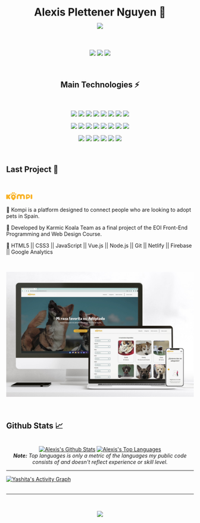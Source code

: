 <h1 align="center">
  Alexis Plettener Nguyen 👋
  <br/>
  <a href="#"><img align="center" src="https://readme-typing-svg.herokuapp.com?font=Bitter&color=a110e3&background=0D1117&center=true&vCenter=true&lines=Full-stack+Developer;Cloud+Administrator" style="max-width: 100%;"></a>
</h1>

<br/>

<p align="center">
  <a href="https://www.linkedin.com/in/alexis-plettener-nguyen/" target="_blank"><img src="https://img.shields.io/badge/-LinkedIn-0D1117?style=for-the-badge&logo=linkedin&logoColor=a110e3"></a>
  <a href="https://www.facebook.com/alexisplettenern/" target="_blank"><img src="https://img.shields.io/badge/Facebook-0D1117?style=for-the-badge&logo=facebook&logoColor=a110e3"></a>
  <a href="https://www.instagram.com/alexxispn" target="_blank"><img src="https://img.shields.io/badge/-Instagram-0D1117?style=for-the-badge&logo=instagram&logoColor=a110e3"></a>
</p>


<br/>

<h2 align="center">Main Technologies ⚡</h2>

<br/>


<p align="center">
  <a href="#"><img src="https://img.shields.io/badge/-HTML5-a110e3?stylestyle=for-the-badge&logo=html5&logoColor=0D1117"></a>
  <a href="#"><img src="https://img.shields.io/badge/-CSS3-a110e3?stylestyle=for-the-badge&logo=css3&logoColor=0D1117"></a>
  <a href="#"><img src="https://img.shields.io/badge/-SASS-a110e3?stylestyle=for-the-badge&logo=Sass&logoColor=0D1117"></a>
  <a href="#"><img src="https://img.shields.io/badge/-JavaScript-a110e3?stylestyle=for-the-badge&logo=javascript&logoColor=0D1117"></a>
  <a href="#"><img src="https://img.shields.io/badge/-TypeScript-a110e3?stylestyle=for-the-badge&logo=TypeScript&logoColor=0D1117"></a>
  <a href="#"><img src="https://img.shields.io/badge/-Vue.js-a110e3?stylestyle=for-the-badge&logo=vue.js&logoColor=0D1117"></a>
  <a href="#"><img src="https://img.shields.io/badge/-AngularJS-a110e3?stylestyle=for-the-badge&logo=AngularJS&logoColor=0D1117"></a>
  <a href="#"><img src="https://img.shields.io/badge/-Google%20Analytics-a110e3?stylestyle=for-the-badge&logo=Google%20Analytics&logoColor=0D1117"></a>

</p>
<p align="center">
  <a href="#"><img src="https://img.shields.io/badge/-Node.js-a110e3?stylestyle=for-the-badge&logo=Node.js&logoColor=0D1117"></a>
  <a href="#"><img src="https://img.shields.io/badge/-Express-a110e3?stylestyle=for-the-badge&logo=Express&logoColor=0D1117"></a>
  <a href="#"><img src="https://img.shields.io/badge/-MongoDB-a110e3?stylestyle=for-the-badge&logo=MongoDB&logoColor=0D1117"></a>
  <a href="#"><img src="https://img.shields.io/badge/-Firebase-a110e3?stylestyle=for-the-badge&logo=Firebase&logoColor=0D1117"></a>
  <a href="#"><img src="https://img.shields.io/badge/-Git-a110e3?stylestyle=for-the-badge&logo=git&logoColor=0D1117"></a>
  <a href="#"><img src="https://img.shields.io/badge/-Jest-a110e3?stylestyle=for-the-badge&logo=Jest&logoColor=0D1117"></a>
  <a href="#"><img src="https://img.shields.io/badge/-Testing%20Library-a110e3?stylestyle=for-the-badge&logo=Testing%20Library&logoColor=0D1117"></a>
  <a href="#"><img src="https://img.shields.io/badge/-Cypress-a110e3?stylestyle=for-the-badge&logo=Cypress&logoColor=0D1117"></a>

</p>
<p align="center">
  <a href="#"><img src="https://img.shields.io/badge/-Linux-a110e3?stylestyle=for-the-badge&logo=linux&logoColor=0D1117&"></a>
  <a href="#"><img src="https://img.shields.io/badge/-Bash-a110e3?stylestyle=for-the-badge&logo=GNU%20Bash&logoColor=0D1117"></a>
  <a href="#"><img src="https://img.shields.io/badge/-Vim-a110e3?stylestyle=for-the-badge&logo=vim&logoColor=0D1117"></a>
  <a href="#"><img src="https://img.shields.io/badge/-Docker-a110e3?stylestyle=for-the-badge&logo=Docker&logoColor=0D1117"></a>
  <a href="#"><img src="https://img.shields.io/badge/Microsoft%20Azure-a110e3?stylestyle=for-the-badge&logo=microsoft-azure&logoColor=0D1117"></a>
  <a href="#"><img src="https://img.shields.io/badge/-GitHub%20Actions-a110e3?stylestyle=for-the-badge&logo=GitHub%20Actions&logoColor=0D1117"></a>

</p>

<br/>

<h2>Last Project 👾</h2>

<br />

<p><a href="https://www.adoptaunkompi.com" target="_blank"><img src="./src/version_primario_logo.svg" width="70px"></a></p>


🔸 Kompi is a platform designed to connect people who are looking to adopt pets in Spain.

🔸 Developed by Karmic Koala Team as a final project of the EOI Front-End Programming and Web Design Course.

🔸 HTML5 || CSS3 || JavaScript || Vue.js || Node.js || Git || Netlify || Firebase || Google Analytics


<br />

<p>
  <a href="https://www.adoptaunkompi.com" target="_blank"><img src="./src/Web_kompi.jpg"></a>
</p>

<br/>

<h2>Github Stats 📈</h2>

<br/>

<div>

  <div align="center">
    <a href="#"><img alt="Alexis's Github Stats" src="https://github-readme-stats-i270cdk5i-florianbussmann.vercel.app/api?username=alexxispn&show_icons=true&include_all_commits=true&count_private=true&theme=react&hide_border=true&bg_color=0D1117&title_color=a110e3&icon_color=a110e3" height="200"/></a>
    <a href="#"><img alt="Alexis's Top Languages" src="https://github-readme-stats-i270cdk5i-florianbussmann.vercel.app/api/top-langs/?username=alexxispn&custom_title=Most%20Used%20Languages&layout=compact&theme=react&hide_border=true&bg_color=0D1117&title_color=a110e3&icon_color=a110e3&include_forks=true" height="239"/></a>
    <br/>
    <i><b>Note:</b> Top languages is only a metric of the languages my public code consists of and doesn't reflect experience or skill level. </i>
  </div>

  <hr/>

  <div>
    <a href="#"><img alt="Yashita's Activity Graph" src="https://activity-graph.herokuapp.com/graph?username=alexxispn&custom_title=Alexis%20Plettener%20Nguyen's%20Contribution%20Graph&bg_color=0D1117&color=a110e3&line=FFFFFF&point=a110e3&hide_border=true" /></a>
  </div>
</div>

<br/>

<hr/>

<br/>

<p align="center">
  <a href="#"><img src="https://readme-typing-svg.herokuapp.com?font=Bitter&duration=3000&color=a110e3&background=0D1117&center=true&vCenter=true&lines=Thank+you!"></a>
</p>
